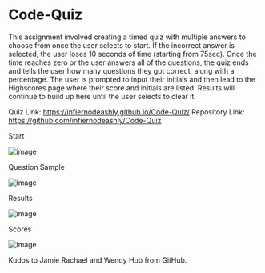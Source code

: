 # Code-Quiz
This assignment involved creating a timed quiz with multiple answers to choose from once the user selects to start. If the incorrect answer is selected, the user loses 10 seconds of time (starting from 75sec). Once the time reaches zero or the user answers all of the questions, the quiz ends and tells the user how many questions they got correct, along with a percentage. The user is prompted to input their initials and then lead to the Highscores page where their score and initials are listed. Results will continue to build up here until the user selects to clear it.  

Quiz Link: 
https://infiernodeashly.github.io/Code-Quiz/
Repository Link: 
https://github.com/infiernodeashly/Code-Quiz

Start

![image](https://user-images.githubusercontent.com/68360119/92671948-9174b980-f2e5-11ea-864c-be97d599cfad.png)

Question Sample

![image](https://user-images.githubusercontent.com/68360119/92671981-a94c3d80-f2e5-11ea-9f42-6ffe80b99e12.png)

Results

![image](https://user-images.githubusercontent.com/68360119/92672091-e6b0cb00-f2e5-11ea-8ecc-153db30de4ba.png)

Scores

![image](https://user-images.githubusercontent.com/68360119/92672028-bcf7a400-f2e5-11ea-8182-05c7fcac68d9.png)





Kudos to Jamie Rachael and Wendy Hub from GitHub. 
